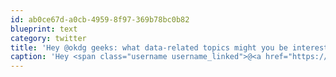 ```yaml
---
id: ab0ce67d-a0cb-4959-8f97-369b78bc0b82
blueprint: text
category: twitter
title: 'Hey @okdg geeks: what data-related topics might you be interested in for a talk?'
caption: 'Hey <span class="username username_linked">@<a href="https://twitter.com/okdg" title="OKDG">okdg</a></span> geeks: what data-related topics might you be interested in for a talk?'
---
```

